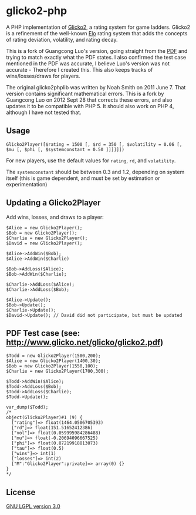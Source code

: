 glicko2-php
===========

A PHP implementation of [Glicko2][1], a rating system for game ladders.
Glicko2 is a refinement of the well-known [Elo][2] rating system that adds
the concepts of rating deviation, volatility, and rating decay.

This is a fork of Guangcong Luo's version, going straight from the [PDF][3] and trying
to match exactly what the PDF states. I also confirmed the test case mentioned
in the PDF was accurate, I believe Luo's version was not accurate - Therefore
I created this. This also keeps tracks of wins/losses/draws for players.

The original glicko2phplib was written by Noah Smith on 2011 June 7. That
version contains significant mathematical errors. This is a fork by Guangcong
Luo on 2012 Sept 28 that corrects these errors, and also updates it to be
compatible with PHP 5. It should also work on PHP 4, although I have not
tested that.

 [1]: http://en.wikipedia.org/wiki/Glicko_rating_system
 [2]: http://en.wikipedia.org/wiki/Elo_rating_system
 [3]: http://www.glicko.net/glicko/glicko2.pdf

Usage
-----

	Glicko2Player([$rating = 1500 [, $rd = 350 [, $volatility = 0.06 [, $mu [, $phi [, $systemconstant = 0.50 ]]]]]])

For new players, use the default values for `rating`, `rd`, and `volatility`.

The `systemconstant` should be between 0.3 and 1.2, depending on system itself
(this is game dependent, and must be set by estimation or experimentation)

Updating a Glicko2Player
------------------------

Add wins, losses, and draws to a player:

	$Alice = new Glicko2Player();
	$Bob = new Glicko2Player();
	$Charlie = new Glicko2Player();
	$David = new Glicko2Player();

	$Alice->AddWin($Bob);
	$Alice->AddWin($Charlie)

	$Bob->AddLoss($Alice);
	$Bob->AddWin($Charlie);

	$Charlie->AddLoss($Alice);
	$Charlie->AddLoss($Bob);

	$Alice->Update();
	$Bob->Update();
	$Charlie->Update();
	$David->Update(); // David did not participate, but must be updated


PDF Test case (see: http://www.glicko.net/glicko/glicko2.pdf)
------------------------

    $Todd = new Glicko2Player(1500,200);
    $Alice = new Glicko2Player(1400,30);
    $Bob = new Glicko2Player(1550,100);
    $Charlie = new Glicko2Player(1700,300);

    $Todd->AddWin($Alice);
    $Todd->AddLoss($Bob);
    $Todd->AddLoss($Charlie);
    $Todd->Update();

    var_dump($Todd);
    /*
    object(Glicko2Player)#1 (9) {
      ["rating"]=> float(1464.0506705393)
      ["rd"]=> float(151.51652412386)
      ["vol"]=> float(0.059995984286488)
      ["mu"]=> float(-0.20694096667525)
      ["phi"]=> float(0.87219918813073)
      ["tau"]=> float(0.5)
      ["wins"]=> int(1)
      ["losses"]=> int(2)
      ["M":"Glicko2Player":private]=> array(0) {}
    }
    */

License
-------

[GNU LGPL version 3.0][3]

 [3]: http://www.gnu.org/copyleft/lesser.html
